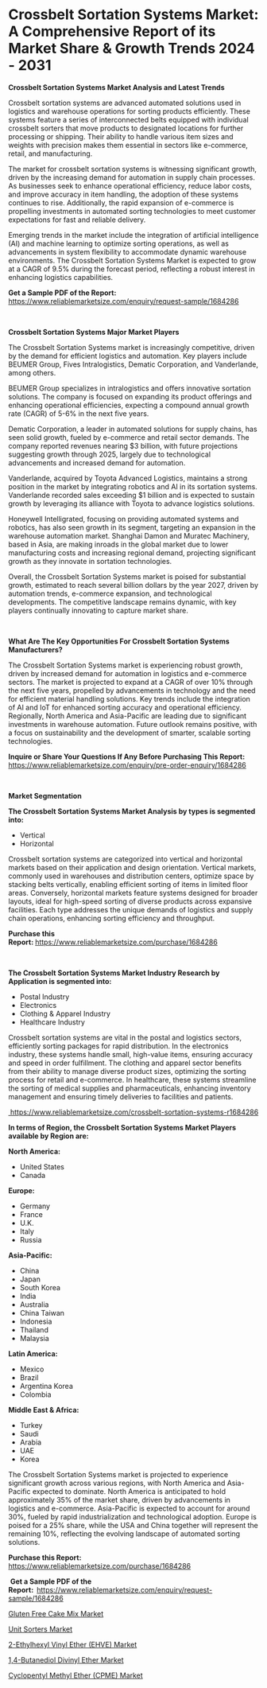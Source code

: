 <p><h1>Crossbelt Sortation Systems Market: A Comprehensive Report of its Market Share & Growth Trends 2024 - 2031</h1></p><p><strong>Crossbelt Sortation Systems Market Analysis and Latest Trends</strong></p>
<p><p>Crossbelt sortation systems are advanced automated solutions used in logistics and warehouse operations for sorting products efficiently. These systems feature a series of interconnected belts equipped with individual crossbelt sorters that move products to designated locations for further processing or shipping. Their ability to handle various item sizes and weights with precision makes them essential in sectors like e-commerce, retail, and manufacturing.</p><p>The market for crossbelt sortation systems is witnessing significant growth, driven by the increasing demand for automation in supply chain processes. As businesses seek to enhance operational efficiency, reduce labor costs, and improve accuracy in item handling, the adoption of these systems continues to rise. Additionally, the rapid expansion of e-commerce is propelling investments in automated sorting technologies to meet customer expectations for fast and reliable delivery.</p><p>Emerging trends in the market include the integration of artificial intelligence (AI) and machine learning to optimize sorting operations, as well as advancements in system flexibility to accommodate dynamic warehouse environments. The Crossbelt Sortation Systems Market is expected to grow at a CAGR of 9.5% during the forecast period, reflecting a robust interest in enhancing logistics capabilities.</p></p>
<p><strong>Get a Sample PDF of the Report:&nbsp;</strong> <a href="https://www.reliablemarketsize.com/enquiry/request-sample/1684286?utm_campaign=1550&utm_medium=2&utm_source=Github&utm_content=ia&utm_term=15102024&utm_id=crossbelt-sortation-systems">https://www.reliablemarketsize.com/enquiry/request-sample/1684286</a></p>
<p>&nbsp;</p>
<p><strong>Crossbelt Sortation Systems Major Market Players</strong></p>
<p><p>The Crossbelt Sortation Systems market is increasingly competitive, driven by the demand for efficient logistics and automation. Key players include BEUMER Group, Fives Intralogistics, Dematic Corporation, and Vanderlande, among others. </p><p>BEUMER Group specializes in intralogistics and offers innovative sortation solutions. The company is focused on expanding its product offerings and enhancing operational efficiencies, expecting a compound annual growth rate (CAGR) of 5-6% in the next five years. </p><p>Dematic Corporation, a leader in automated solutions for supply chains, has seen solid growth, fueled by e-commerce and retail sector demands. The company reported revenues nearing $3 billion, with future projections suggesting growth through 2025, largely due to technological advancements and increased demand for automation. </p><p>Vanderlande, acquired by Toyota Advanced Logistics, maintains a strong position in the market by integrating robotics and AI in its sortation systems. Vanderlande recorded sales exceeding $1 billion and is expected to sustain growth by leveraging its alliance with Toyota to advance logistics solutions.</p><p>Honeywell Intelligrated, focusing on providing automated systems and robotics, has also seen growth in its segment, targeting an expansion in the warehouse automation market. Shanghai Damon and Muratec Machinery, based in Asia, are making inroads in the global market due to lower manufacturing costs and increasing regional demand, projecting significant growth as they innovate in sortation technologies.</p><p>Overall, the Crossbelt Sortation Systems market is poised for substantial growth, estimated to reach several billion dollars by the year 2027, driven by automation trends, e-commerce expansion, and technological developments. The competitive landscape remains dynamic, with key players continually innovating to capture market share.</p></p>
<p>&nbsp;</p>
<p><strong>What Are The Key Opportunities For Crossbelt Sortation Systems Manufacturers?</strong></p>
<p><p>The Crossbelt Sortation Systems market is experiencing robust growth, driven by increased demand for automation in logistics and e-commerce sectors. The market is projected to expand at a CAGR of over 10% through the next five years, propelled by advancements in technology and the need for efficient material handling solutions. Key trends include the integration of AI and IoT for enhanced sorting accuracy and operational efficiency. Regionally, North America and Asia-Pacific are leading due to significant investments in warehouse automation. Future outlook remains positive, with a focus on sustainability and the development of smarter, scalable sorting technologies.</p></p>
<p><strong>Inquire or Share Your Questions If Any Before Purchasing This Report:</strong> <a href="https://www.reliablemarketsize.com/enquiry/pre-order-enquiry/1684286?utm_campaign=1550&utm_medium=2&utm_source=Github&utm_content=ia&utm_term=15102024&utm_id=crossbelt-sortation-systems">https://www.reliablemarketsize.com/enquiry/pre-order-enquiry/1684286</a></p>
<p>&nbsp;</p>
<p><strong>Market Segmentation</strong></p>
<p><strong>The Crossbelt Sortation Systems Market Analysis by types is segmented into:</strong></p>
<p><ul><li>Vertical</li><li>Horizontal</li></ul></p>
<p><p>Crossbelt sortation systems are categorized into vertical and horizontal markets based on their application and design orientation. Vertical markets, commonly used in warehouses and distribution centers, optimize space by stacking belts vertically, enabling efficient sorting of items in limited floor areas. Conversely, horizontal markets feature systems designed for broader layouts, ideal for high-speed sorting of diverse products across expansive facilities. Each type addresses the unique demands of logistics and supply chain operations, enhancing sorting efficiency and throughput.</p></p>
<p><strong>Purchase this Report:&nbsp;</strong><a href="https://www.reliablemarketsize.com/purchase/1684286?utm_campaign=1550&utm_medium=2&utm_source=Github&utm_content=ia&utm_term=15102024&utm_id=crossbelt-sortation-systems">https://www.reliablemarketsize.com/purchase/1684286</a></p>
<p>&nbsp;</p>
<p><strong>The Crossbelt Sortation Systems Market Industry Research by Application is segmented into:</strong></p>
<p><ul><li>Postal Industry</li><li>Electronics</li><li>Clothing & Apparel Industry</li><li>Healthcare Industry</li></ul></p>
<p><p>Crossbelt sortation systems are vital in the postal and logistics sectors, efficiently sorting packages for rapid distribution. In the electronics industry, these systems handle small, high-value items, ensuring accuracy and speed in order fulfillment. The clothing and apparel sector benefits from their ability to manage diverse product sizes, optimizing the sorting process for retail and e-commerce. In healthcare, these systems streamline the sorting of medical supplies and pharmaceuticals, enhancing inventory management and ensuring timely deliveries to facilities and patients.</p></p>
<p><a href="https://www.reliablemarketsize.com/crossbelt-sortation-systems-r1684286?utm_campaign=1550&utm_medium=2&utm_source=Github&utm_content=ia&utm_term=15102024&utm_id=crossbelt-sortation-systems">&nbsp;https://www.reliablemarketsize.com/crossbelt-sortation-systems-r1684286</a></p>
<p><strong>In terms of Region, the Crossbelt Sortation Systems Market Players available by Region are:</strong></p>
<p>
    <p> <strong> North America: </strong>
        <ul>
            <li>United States</li>
            <li>Canada</li>
        </ul>
        </p> 
    <p> <strong> Europe: </strong>
        <ul>
            <li>Germany</li>
            <li>France</li>
            <li>U.K.</li>
            <li>Italy</li>
            <li>Russia</li>
        </ul>
        </p> 
    <p> <strong> Asia-Pacific: </strong>
        <ul>
            <li>China</li>
            <li>Japan</li>
            <li>South Korea</li>
            <li>India</li>
            <li>Australia</li>
            <li>China Taiwan</li>
            <li>Indonesia</li>
            <li>Thailand</li>
            <li>Malaysia</li>
        </ul>
        </p> 
    <p> <strong> Latin America: </strong>
        <ul>
            <li>Mexico</li>
            <li>Brazil</li>
            <li>Argentina Korea</li>
            <li>Colombia</li>
        </ul>
        </p> 
    <p> <strong> Middle East & Africa: </strong>
        <ul>
            <li>Turkey</li>
            <li>Saudi</li>
            <li>Arabia</li>
            <li>UAE</li>
            <li>Korea</li>
        </ul>
    </p>
    </p>
<p><p>The Crossbelt Sortation Systems market is projected to experience significant growth across various regions, with North America and Asia-Pacific expected to dominate. North America is anticipated to hold approximately 35% of the market share, driven by advancements in logistics and e-commerce. Asia-Pacific is expected to account for around 30%, fueled by rapid industrialization and technological adoption. Europe is poised for a 25% share, while the USA and China together will represent the remaining 10%, reflecting the evolving landscape of automated sorting solutions.</p></p>
<p><strong>Purchase this Report: </strong><a href="https://www.reliablemarketsize.com/purchase/1684286?utm_campaign=1550&utm_medium=2&utm_source=Github&utm_content=ia&utm_term=15102024&utm_id=crossbelt-sortation-systems">https://www.reliablemarketsize.com/purchase/1684286</a></p>
<p>&nbsp;<strong>Get a Sample PDF of the Report:&nbsp;&nbsp;</strong><a href="https://www.reliablemarketsize.com/enquiry/request-sample/1684286?utm_campaign=1550&utm_medium=2&utm_source=Github&utm_content=ia&utm_term=15102024&utm_id=crossbelt-sortation-systems">https://www.reliablemarketsize.com/enquiry/request-sample/1684286</a></p>
<p><strong></strong></p>
<p><p><a href="https://github.com/cano01c7/Market-Research-Report-List-1/blob/main/gluten-free-cake-mix-market.md?utm_campaign=1550&utm_medium=2&utm_source=Github&utm_content=ia&utm_term=15102024&utm_id=crossbelt-sortation-systems">Gluten Free Cake Mix Market</a></p><p><a href="https://github.com/ChiragRp1/Market-Research-Report-List-6/blob/main/unit-sorters-market.md?utm_campaign=1550&utm_medium=2&utm_source=Github&utm_content=ia&utm_term=15102024&utm_id=crossbelt-sortation-systems">Unit Sorters Market</a></p><p><a href="https://www.linkedin.com/pulse/2-ethylhexyl-vinyl-ether-ehve-market-forecast-global-trends-h4l2f?trk=public_post_embed_feed-article-content&utm_campaign=1550&utm_medium=2&utm_source=Github&utm_content=ia&utm_term=15102024&utm_id=crossbelt-sortation-systems">2-Ethylhexyl Vinyl Ether (EHVE) Market</a></p><p><a href="https://www.linkedin.com/pulse/future-trends-global-14-butanediol-divinyl-ether-market-insights-d271f?trk=public_post_embed_feed-article-content&utm_campaign=1550&utm_medium=2&utm_source=Github&utm_content=ia&utm_term=15102024&utm_id=crossbelt-sortation-systems">1,4-Butanediol Divinyl Ether Market</a></p><p><a href="https://www.linkedin.com/pulse/deep-dive-cyclopentyl-methyl-ether-cpme-market-itstrends-fn4pf?trk=public_post_embed_feed-article-content&utm_campaign=1550&utm_medium=2&utm_source=Github&utm_content=ia&utm_term=15102024&utm_id=crossbelt-sortation-systems">Cyclopentyl Methyl Ether (CPME) Market</a></p></p>
